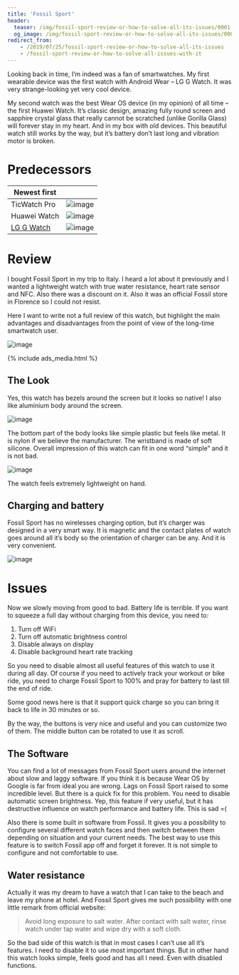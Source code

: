 ```yaml
---
title: 'Fossil Sport'
header:
  teaser: /img/fossil-sport-review-or-how-to-solve-all-its-issues/0001.jpg
  og_image: /img/fossil-sport-review-or-how-to-solve-all-its-issues/0001.jpg
redirect_from:
    - /2019/07/25/fossil-sport-review-or-how-to-solve-all-its-issues
    - /fossil-sport-review-or-how-to-solve-all-issues-with-it
---
```


Looking back in time, I’m indeed was a fan of smartwatches. My first wearable device was the first watch with Android Wear – LG G Watch. It was very strange-looking yet very cool device.

My second watch was the best Wear OS device (in my opinion) of all time – the first Huawei Watch. It’s classic design, amazing fully round screen and sapphire crystal glass that really cannot be scratched (unlike Gorilla Glass) will forever stay in my heart. And in my box with old devices. This beautiful watch still works by the way, but it’s battery don’t last long and vibration motor is broken.

# Predecessors

| Newest  first |   |
| ----------- | ----------- |
| TicWatch Pro | ![image](/img/fossil-sport-review-or-how-to-solve-all-its-issues/tic.jpeg) |
| Huawei Watch | ![image](/img/fossil-sport-review-or-how-to-solve-all-its-issues/001.jpg) |
| [LG G Watch](/gear/lg-g-watch.html) | ![image](/img/fossil-sport-review-or-how-to-solve-all-its-issues/000.jpg) |

# Review

I bought Fossil Sport in my trip to Italy. I heard a lot about it previously and I wanted a lightweight watch with true water resistance, heart rate sensor and NFC. Also there was a discount on it. Also it was an official Fossil store in Florence so I could not resist.

Here I want to write not a full review of this watch, but highlight the main advantages and disadvantages from the point of view of the long-time smartwatch user.

![image](/img/fossil-sport-review-or-how-to-solve-all-its-issues/IMG_20190709_110131-1024x768.jpg)

{% include ads_media.html %}

## The Look

Yes, this watch has bezels around the screen but it looks so native! I also like aluminium body around the screen.

![image](/img/fossil-sport-review-or-how-to-solve-all-its-issues/0001.jpg)

The bottom part of the body looks like simple plastic but feels like metal. It is nylon if we believe the manufacturer. The wristband is made of soft silicone. Overall impression of this watch can fit in one word “simple” and it is not bad.

![image](/img/fossil-sport-review-or-how-to-solve-all-its-issues/IMG_20190725_104531-1024x389.jpg)

The watch feels extremely lightweight on hand.

## Charging and battery

Fossil Sport has no wirelesses charging option, but it’s charger was designed in a very smart way. It is magnetic and the contact plates of watch goes around all it’s body so the orientation of charger can be any. And it is very convenient.

![image](/img/fossil-sport-review-or-how-to-solve-all-its-issues/IMG_20190725_120343-1024x768.jpg)

# Issues

Now we slowly moving from good to bad. Battery life is terrible. If you want to squeeze a full day without charging from this device, you need to:

1. Turn off WiFi
2. Turn off automatic brightness control
3. Disable always on display
4. Disable background heart rate tracking

So you need to disable almost all useful features of this watch to use it during all day. Of course if you need to actively track your workout or bike ride, you need to charge Fossil Sport to 100% and pray for battery to last till the end of ride.

Some good news here is that it support quick charge so you can bring it back to life in 30 minutes or so.

By the way, the buttons is very nice and useful and you can customize two of them. The middle button can be rotated to use it as scroll.

## The Software

You can find a lot of messages from Fossil Sport users around the internet about slow and laggy software. If you think it is because Wear OS by Google is far from ideal you are wrong. Lags on Fossil Sport raised to some incredible level. But there is a quick fix for this problem. You need to disable automatic screen brightness. Yep, this feature if very useful, but it has destructive influence on watch performance and battery life. This is sad =(

Also there is some built in software from Fossil. It gives you a possibility to configure several different watch faces and then switch between them depending on situation and your current needs. The best way to use this feature is to switch Fossil app off and forget it forever. It is not simple to configure and not comfortable to use.

## Water resistance

Actually it was my dream to have a watch that I can take to the beach and leave my phone at hotel. And Fossil Sport gives me such possibility with one little remark from official website:

> Avoid long exposure to salt water. After contact with salt water, rinse watch under tap water and wipe dry with a soft cloth.

So the bad side of this watch is that in most cases I can’t use all it’s features. I need to disable it to use most important things. But in other hand this watch looks simple, feels good and has all I need. Even with disabled functions.
